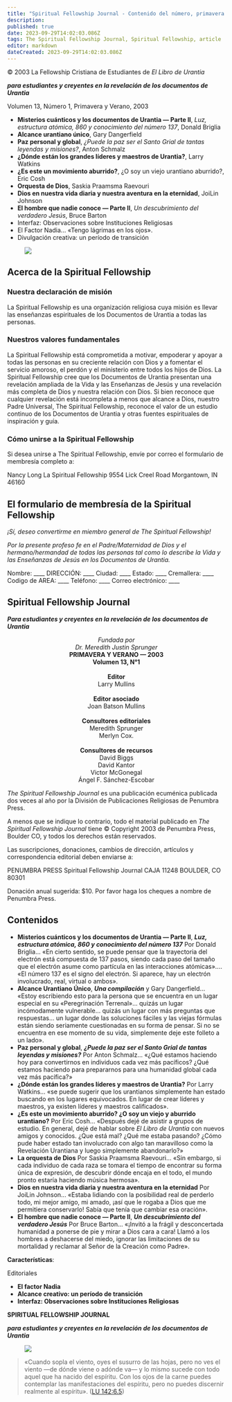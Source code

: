 ```yaml
---
title: "Spiritual Fellowship Journal - Contenido del número, primavera de 2003"
description: 
published: true
date: 2023-09-29T14:02:03.086Z
tags: The Spiritual Fellowship Journal, Spiritual Fellowship, article
editor: markdown
dateCreated: 2023-09-29T14:02:03.086Z
---
```


<p class="v-card v-sheet theme--light grey lighten-3 px-2">© 2003 La Fellowship Cristiana de Estudiantes de <i>El Libro de Urantia</i></p>


***para estudiantes y creyentes en la revelación de los documentos de Urantia***

Volumen 13, Número 1, Primavera y Verano, 2003

- **Misterios cuánticos y los documentos de Urantia — Parte II**, _Luz, estructura atómica, 860 y conocimiento del número 137_, Donald Briglia
- **Alcance urantiano único**, Gary Dangerfield
- **Paz personal y global**, _¿Puede la paz ser el Santo Grial de tantas leyendas y misiones?_, Anton Schmalz
- **¿Dónde están los grandes líderes y maestros de Urantia?**, Larry Watkins
- **¿Es este un movimiento aburrido?**, ¿O soy un viejo urantiano aburrido?, Eric Cosh
- **Orquesta de Dios**, Saskia Praamsma Raevouri
- **Dios en nuestra vida diaria y nuestra aventura en la eternidad**, JoiLin Johnson
- **El hombre que nadie conoce — Parte II**, _Un descubrimiento del verdadero Jesús_, Bruce Barton
- Interfaz: Observaciones sobre Instituciones Religiosas
- El Factor Nadia... «Tengo lágrimas en los ojos».
- Divulgación creativa: un período de transición

<figure id="Figure_1" class="image urantiapedia">
<img src="/image/article/Spiritual_Fellowship_Journal/Logo2.jpg">
</figure>

## Acerca de la Spiritual Fellowship

### Nuestra declaración de misión

La Spiritual Fellowship es una organización religiosa cuya misión es llevar las enseñanzas espirituales de los Documentos de Urantia a todas las personas.

### Nuestros valores fundamentales

La Spiritual Fellowship está comprometida a motivar, empoderar y apoyar a todas las personas en su creciente relación con Dios y a fomentar el servicio amoroso, el perdón y el ministerio entre todos los hijos de Dios. La Spiritual Fellowship cree que los Documentos de Urantia presentan una revelación ampliada de la Vida y las Enseñanzas de Jesús y una revelación más completa de Dios y nuestra relación con Dios. Si bien reconoce que cualquier revelación está incompleta a menos que alcance a Dios, nuestro Padre Universal, The Spiritual Fellowship, reconoce el valor de un estudio continuo de los Documentos de Urantia y otras fuentes espirituales de inspiración y guía.

### Cómo unirse a la Spiritual Fellowship

Si desea unirse a The Spiritual Fellowship, envíe por correo el formulario de membresía completo a:

Nancy Long
La Spiritual Fellowship
9554 Lick Creel Road
Morgantown, IN 46160

## El formulario de membresía de la Spiritual Fellowship

_¡Sí, deseo convertirme en miembro general de The Spiritual Fellowship!_

_Por la presente profeso fe en el Padre/Maternidad de Dios y el hermano/hermandad de todas las personas tal como lo describe la Vida y las Enseñanzas de Jesús en los Documentos de Urantia._

Nombre: \_\_\_\_
DIRECCIÓN: \_\_\_\_
Ciudad: \_\_\_\_
Estado: \_\_\_\_
Cremallera: \_\_\_\_
Codigo de AREA: \_\_\_\_
Teléfono: \_\_\_\_
Correo electrónico: \_\_\_\_

## Spiritual Fellowship Journal

***Para estudiantes y creyentes en la revelación de los documentos de Urantia***

<p style="text-align:center;">
<i>Fundada por</i><br>
<i>Dr. Meredith Justin Sprunger</i><br>
<b>PRIMAVERA Y VERANO — 2003</b><br>
<b>Volumen 13, N°1</b><br>
<br>
<b>Editor</b><br>
Larry Mullins<br>
<br>
<b>Editor asociado</b><br>
Joan Batson Mullins<br>
<br>
<b>Consultores editoriales</b><br>
Meredith Sprunger<br>
Merlyn Cox.<br>
<br>
<b>Consultores de recursos</b><br>
David Biggs<br>
David Kantor<br>
Victor McGonegal<br>
Ángel F. Sánchez-Escobar<br>
</p>

_The Spiritual Fellowship Journal_ es una publicación ecuménica publicada dos veces al año por la División de Publicaciones Religiosas de Penumbra Press.

A menos que se indique lo contrario, todo el material publicado en _The Spiritual Fellowship Journal_ tiene © Copyright 2003 de Penumbra Press, Boulder CO, y todos los derechos están reservados.

Las suscripciones, donaciones, cambios de dirección, artículos y correspondencia editorial deben enviarse a:

PENUMBRA PRESS
Spiritual Fellowship Journal CAJA 11248
BOULDER, CO 80301

Donación anual sugerida: \$10. Por favor haga los cheques a nombre de Penumbra Press.

## Contenidos

- **Misterios cuánticos y los documentos de Urantia — Parte II**, ***Luz, estructura atómica, 860 y conocimiento del número 137***
	Por Donald Briglia... «En cierto sentido, se puede pensar que la trayectoria del electrón está compuesta de 137 pasos, siendo cada paso del tamaño que el electrón asume como partícula en las interacciones atómicas».... «El número 137 es el signo del electrón. Si aparece, hay un electrón involucrado, real, virtual o ambos».
- **Alcance Urantiano Único**, ***Una compilación***
	y Gary Dangerfield... «Estoy escribiendo esto para la persona que se encuentra en un lugar especial en su «Peregrinación Terrenal»... quizás un lugar incómodamente vulnerable... quizás un lugar con más preguntas que respuestas... un lugar donde las soluciones fáciles y las viejas fórmulas están siendo seriamente cuestionadas en su forma de pensar. Si no se encuentra en ese momento de su vida, simplemente deje este folleto a un lado».
- **Paz personal y global**, ***¿Puede la paz ser el Santo Grial de tantas leyendas y misiones?***
	Por Anton Schmalz... «¿Qué estamos haciendo hoy para convertirnos en individuos cada vez más pacíficos? ¿Qué estamos haciendo para prepararnos para una humanidad global cada vez más pacífica?»
- **¿Dónde están los grandes líderes y maestros de Urantia?**
	Por Larry Watkins... «se puede sugerir que los urantianos simplemente han estado buscando en los lugares equivocados. En lugar de crear líderes y maestros, ya existen líderes y maestros calificados».
- **¿Es este un movimiento aburrido? ¿O soy un viejo y aburrido urantiano?**
	Por Eric Cosh... «Después dejé de asistir a grupos de estudio. En general, dejé de hablar sobre _El Libro de Urantia_ con nuevos amigos y conocidos. ¿Que está mal? ¿Qué me estaba pasando? ¿Cómo pude haber estado tan involucrado con algo tan maravilloso como la Revelación Urantiana y luego simplemente abandonarlo?»
- **La orquesta de Dios**
	Por Saskia Praamsma Raevouri... «Sin embargo, si cada individuo de cada raza se tomara el tiempo de encontrar su forma única de expresión, de descubrir dónde encaja en el todo, el mundo pronto estaría haciendo música hermosa».
- **Dios en nuestra vida diaria y nuestra aventura en la eternidad**
	Por JoiLin Johnson... «Estaba lidiando con la posibilidad real de perderlo todo, mi mejor amigo, mi amado, ¡así que le rogaba a Dios que me permitiera conservarlo! Sabía que tenía que cambiar esa oración».
- **El hombre que nadie conoce — Parte II**, ***Un descubrimiento del verdadero Jesús***
	Por Bruce Barton... «¡Invitó a la frágil y desconcertada humanidad a ponerse de pie y mirar a Dios cara a cara! Llamó a los hombres a deshacerse del miedo, ignorar las limitaciones de su mortalidad y reclamar al Señor de la Creación como Padre».

**Características**:

Editoriales
- **El factor Nadia**
- **Alcance creativo: un período de transición**
- **Interfaz: Observaciones sobre Instituciones Religiosas**

**SPIRITUAL FELLOWSHIP JOURNAL**

***para estudiantes y creyentes en la revelación de los documentos de Urantia***

<figure id="Figure_2" class="image urantiapedia">
<img src="/image/article/Spiritual_Fellowship_Journal/Logo.jpg">
</figure>

> «Cuando sopla el viento, oyes el susurro de las hojas, pero no ves el viento —de dónde viene o adónde va— y lo mismo sucede con todo aquel que ha nacido del espíritu. Con los ojos de la carne puedes contemplar las manifestaciones del espíritu, pero no puedes discernir realmente al espíritu». ([LU 142:6.5](/es/The_Urantia_Book/142#p6_5))

